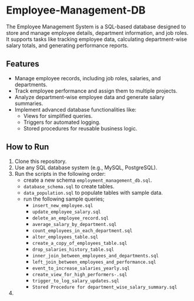 # Employee-Management-DB
The Employee Management System is a SQL-based database designed to store and manage employee details, department information, and job roles. It supports tasks like tracking employee data, calculating department-wise salary totals, and generating performance reports.

## Features
- Manage employee records, including job roles, salaries, and departments.
- Track employee performance and assign them to multiple projects.
- Analyze department-wise employee data and generate salary summaries.
- Implement advanced database functionalities like:
  - Views for simplified queries.
  - Triggers for automated logging.
  - Stored procedures for reusable business logic.

## How to Run
1. Clone this repository.
2. Use any SQL database system (e.g., MySQL, PostgreSQL).
3. Run the scripts in the following order:
   - create a new schema `employment_management_db.sql`.
   - `database_schema.sql` to create tables.
   - `data_population.sql` to populate tables with sample data.
   - run the following sample queries;
       - `insert_new_employee.sql`
       - `update_employee_salary.sql`
       - `delete_an_employee_record.sql`
       - `average_salary_by_department.sql`
       - `count_employees_in_each_department.sql`
       - `alter_employees_table.sql`
       - `create_a_copy_of_employees_table.sql`
       - `drop_salaries_history_table.sql`
       - `inner_join_between_employees_and_departments.sql`
       - `left_join_between_employees_and_performance.sql`
       - `event_to_increase_salaries_yearly.sql`
       - `create_view_for_high_performers-.sql`
       - `trigger_to_log_salary_updates.sql`
       - `Stored Procedure for department_wise_salary_summary.sql`
4. 


